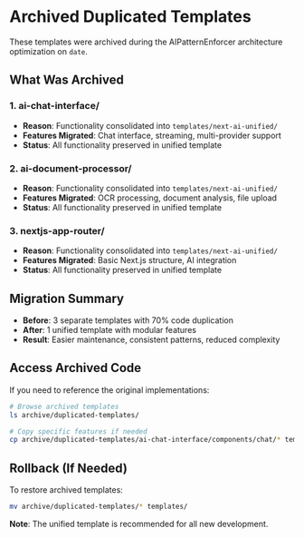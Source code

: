 # Archived Duplicated Templates

These templates were archived during the AIPatternEnforcer architecture optimization on `date`.

## What Was Archived

### 1. ai-chat-interface/
- **Reason**: Functionality consolidated into `templates/next-ai-unified/`
- **Features Migrated**: Chat interface, streaming, multi-provider support
- **Status**: All functionality preserved in unified template

### 2. ai-document-processor/
- **Reason**: Functionality consolidated into `templates/next-ai-unified/`
- **Features Migrated**: OCR processing, document analysis, file upload
- **Status**: All functionality preserved in unified template

### 3. nextjs-app-router/
- **Reason**: Functionality consolidated into `templates/next-ai-unified/`
- **Features Migrated**: Basic Next.js structure, AI integration
- **Status**: All functionality preserved in unified template

## Migration Summary

- **Before**: 3 separate templates with 70% code duplication
- **After**: 1 unified template with modular features
- **Result**: Easier maintenance, consistent patterns, reduced complexity

## Access Archived Code

If you need to reference the original implementations:
```bash
# Browse archived templates
ls archive/duplicated-templates/

# Copy specific features if needed
cp archive/duplicated-templates/ai-chat-interface/components/chat/* templates/next-ai-unified/components/ai/
```

## Rollback (If Needed)

To restore archived templates:
```bash
mv archive/duplicated-templates/* templates/
```

**Note**: The unified template is recommended for all new development.